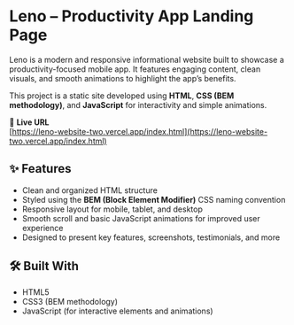 # Leno – Productivity App Landing Page

Leno is a modern and responsive informational website built to showcase a productivity-focused mobile app. It features engaging content, clean visuals, and smooth animations to highlight the app’s benefits.

This project is a static site developed using **HTML**, **CSS (BEM methodology)**, and **JavaScript** for interactivity and simple animations.

🔗 **Live URL**  
[https://leno-website-two.vercel.app/index.html](https://leno-website-two.vercel.app/index.html)

## ✨ Features

- Clean and organized HTML structure
- Styled using the **BEM (Block Element Modifier)** CSS naming convention
- Responsive layout for mobile, tablet, and desktop
- Smooth scroll and basic JavaScript animations for improved user experience
- Designed to present key features, screenshots, testimonials, and more

## 🛠️ Built With

- HTML5
- CSS3 (BEM methodology)
- JavaScript (for interactive elements and animations)

